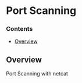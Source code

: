 <!--PROPS
{
    "estTime": 20
}
-->
# Port Scanning
<!--TOC_START-->
### Contents
- [Overview](#overview)

<!--TOC_END-->
## Overview
Port Scanning with netcat
